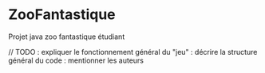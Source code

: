 # ZooFantastique
Projet java zoo fantastique étudiant

// TODO : expliquer le fonctionnement général du "jeu"
        : décrire la structure général du code
        : mentionner les auteurs
